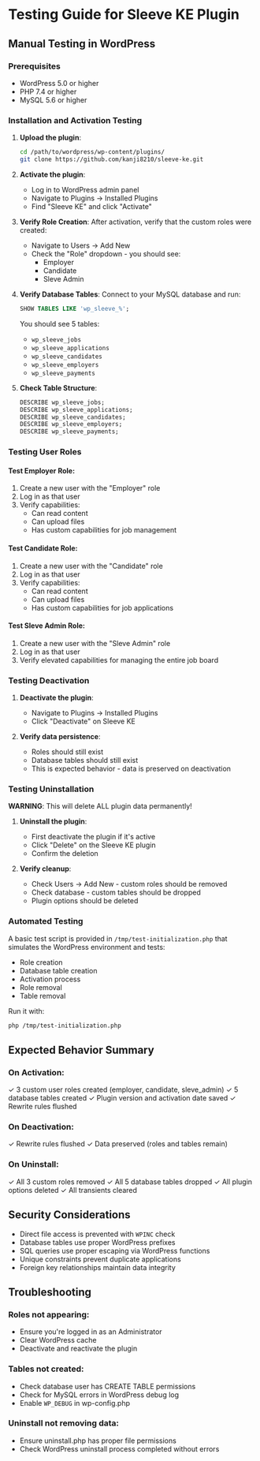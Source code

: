 # Testing Guide for Sleeve KE Plugin

## Manual Testing in WordPress

### Prerequisites
- WordPress 5.0 or higher
- PHP 7.4 or higher
- MySQL 5.6 or higher

### Installation and Activation Testing

1. **Upload the plugin**:
   ```bash
   cd /path/to/wordpress/wp-content/plugins/
   git clone https://github.com/kanji8210/sleeve-ke.git
   ```

2. **Activate the plugin**:
   - Log in to WordPress admin panel
   - Navigate to Plugins → Installed Plugins
   - Find "Sleeve KE" and click "Activate"

3. **Verify Role Creation**:
   After activation, verify that the custom roles were created:
   - Navigate to Users → Add New
   - Check the "Role" dropdown - you should see:
     - Employer
     - Candidate
     - Sleve Admin

4. **Verify Database Tables**:
   Connect to your MySQL database and run:
   ```sql
   SHOW TABLES LIKE 'wp_sleeve_%';
   ```
   You should see 5 tables:
   - `wp_sleeve_jobs`
   - `wp_sleeve_applications`
   - `wp_sleeve_candidates`
   - `wp_sleeve_employers`
   - `wp_sleeve_payments`

5. **Check Table Structure**:
   ```sql
   DESCRIBE wp_sleeve_jobs;
   DESCRIBE wp_sleeve_applications;
   DESCRIBE wp_sleeve_candidates;
   DESCRIBE wp_sleeve_employers;
   DESCRIBE wp_sleeve_payments;
   ```

### Testing User Roles

#### Test Employer Role:
1. Create a new user with the "Employer" role
2. Log in as that user
3. Verify capabilities:
   - Can read content
   - Can upload files
   - Has custom capabilities for job management

#### Test Candidate Role:
1. Create a new user with the "Candidate" role
2. Log in as that user
3. Verify capabilities:
   - Can read content
   - Can upload files
   - Has custom capabilities for job applications

#### Test Sleve Admin Role:
1. Create a new user with the "Sleve Admin" role
2. Log in as that user
3. Verify elevated capabilities for managing the entire job board

### Testing Deactivation

1. **Deactivate the plugin**:
   - Navigate to Plugins → Installed Plugins
   - Click "Deactivate" on Sleeve KE

2. **Verify data persistence**:
   - Roles should still exist
   - Database tables should still exist
   - This is expected behavior - data is preserved on deactivation

### Testing Uninstallation

**WARNING**: This will delete ALL plugin data permanently!

1. **Uninstall the plugin**:
   - First deactivate the plugin if it's active
   - Click "Delete" on the Sleeve KE plugin
   - Confirm the deletion

2. **Verify cleanup**:
   - Check Users → Add New - custom roles should be removed
   - Check database - custom tables should be dropped
   - Plugin options should be deleted

### Automated Testing

A basic test script is provided in `/tmp/test-initialization.php` that simulates the WordPress environment and tests:
- Role creation
- Database table creation
- Activation process
- Role removal
- Table removal

Run it with:
```bash
php /tmp/test-initialization.php
```

## Expected Behavior Summary

### On Activation:
✓ 3 custom user roles created (employer, candidate, sleve_admin)
✓ 5 database tables created
✓ Plugin version and activation date saved
✓ Rewrite rules flushed

### On Deactivation:
✓ Rewrite rules flushed
✓ Data preserved (roles and tables remain)

### On Uninstall:
✓ All 3 custom roles removed
✓ All 5 database tables dropped
✓ All plugin options deleted
✓ All transients cleared

## Security Considerations

- Direct file access is prevented with `WPINC` check
- Database tables use proper WordPress prefixes
- SQL queries use proper escaping via WordPress functions
- Unique constraints prevent duplicate applications
- Foreign key relationships maintain data integrity

## Troubleshooting

### Roles not appearing:
- Ensure you're logged in as an Administrator
- Clear WordPress cache
- Deactivate and reactivate the plugin

### Tables not created:
- Check database user has CREATE TABLE permissions
- Check for MySQL errors in WordPress debug log
- Enable `WP_DEBUG` in wp-config.php

### Uninstall not removing data:
- Ensure uninstall.php has proper file permissions
- Check WordPress uninstall process completed without errors
